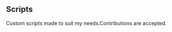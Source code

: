 ## Scripts
Custom scripts made to suit my needs.Contributions are accepted.




































